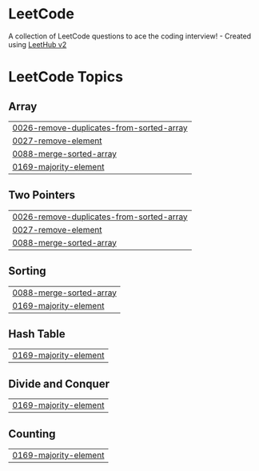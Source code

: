 # LeetCode
A collection of LeetCode questions to ace the coding interview! - Created using [LeetHub v2](https://github.com/arunbhardwaj/LeetHub-2.0)

<!---LeetCode Topics Start-->
# LeetCode Topics
## Array
|  |
| ------- |
| [0026-remove-duplicates-from-sorted-array](https://github.com/cao-exe/LeetCode/tree/master/0026-remove-duplicates-from-sorted-array) |
| [0027-remove-element](https://github.com/cao-exe/LeetCode/tree/master/0027-remove-element) |
| [0088-merge-sorted-array](https://github.com/cao-exe/LeetCode/tree/master/0088-merge-sorted-array) |
| [0169-majority-element](https://github.com/cao-exe/LeetCode/tree/master/0169-majority-element) |
## Two Pointers
|  |
| ------- |
| [0026-remove-duplicates-from-sorted-array](https://github.com/cao-exe/LeetCode/tree/master/0026-remove-duplicates-from-sorted-array) |
| [0027-remove-element](https://github.com/cao-exe/LeetCode/tree/master/0027-remove-element) |
| [0088-merge-sorted-array](https://github.com/cao-exe/LeetCode/tree/master/0088-merge-sorted-array) |
## Sorting
|  |
| ------- |
| [0088-merge-sorted-array](https://github.com/cao-exe/LeetCode/tree/master/0088-merge-sorted-array) |
| [0169-majority-element](https://github.com/cao-exe/LeetCode/tree/master/0169-majority-element) |
## Hash Table
|  |
| ------- |
| [0169-majority-element](https://github.com/cao-exe/LeetCode/tree/master/0169-majority-element) |
## Divide and Conquer
|  |
| ------- |
| [0169-majority-element](https://github.com/cao-exe/LeetCode/tree/master/0169-majority-element) |
## Counting
|  |
| ------- |
| [0169-majority-element](https://github.com/cao-exe/LeetCode/tree/master/0169-majority-element) |
<!---LeetCode Topics End-->